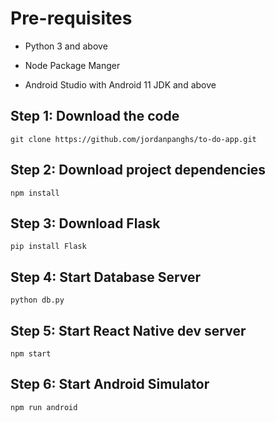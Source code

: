 

# Pre-requisites

- Python 3 and above

- Node Package Manger

- Android Studio with Android 11 JDK and above


## Step 1: Download the code

```
git clone https://github.com/jordanpanghs/to-do-app.git
```

## Step 2: Download project dependencies

```
npm install
```

## Step 3: Download Flask

```
pip install Flask
```

## Step 4: Start Database Server

```
python db.py
```

## Step 5: Start React Native dev server

```
npm start
```


## Step 6: Start Android Simulator

```
npm run android
```



